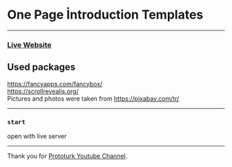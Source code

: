 # One Page İntroduction Templates

<hr/>

### [Live Website](https://reactjs-brandcolors.netlify.app/)

## Used packages

https://fancyapps.com/fancybox/
<br/>
https://scrollrevealjs.org/
<br/>
Pictures and photos were taken from https://pixabay.com/tr/
<hr/>

### `start`

open with live server

<hr/>

Thank you for  [Prototurk Youtube Channel](https://www.youtube.com/c/ArinYazilim/featured).